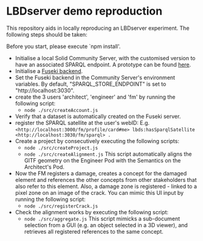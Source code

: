 # LBDserver demo reproduction
This repository aids in locally reproducing an LBDserver experiment. The following steps should be taken:

Before you start, please execute `npm install'.

* Initialise a local Solid Community Server, with the customised version to have an associated SPARQL endpoint. A prototype can be found [here](https://github.com/LBD-Hackers/SolidCommunity_Fuseki.git).
* Initialise a [Fuseki backend]().
* Set the Fuseki backend in the Community Server's environment variables. By default, "SPARQL_STORE_ENDPOINT" is set to "http://localhost:3030".
* create the 3 users 'architect', 'engineer' and 'fm' by running the following script:
  * `node ./src/createAccount.js`
* Verify that a dataset is automatically created on the Fuseki server.
* register the SPARQL satellite at the user's webID: 
    E.g. `<http://localhost:3000/fm/profile/card#me> lbds:hasSparqlSatellite <http://localhost:3030/fm/sparql> .`
* Create a project by consecutively executing the following scripts:
  * `node ./src/createProject.js`
  * `node ./src/createAlignment.js` This script automatically aligns the GlTF geometry on the Engineer Pod with the Semantics on the Architect's Pod. 
* Now the FM registers a damage, creates a concept for the damaged element and references the other concepts from other stakeholders that also refer to this element. Also, a damage zone is registered - linked to a pixel zone on an image of the crack. You can mimic this UI input by running the following script:
  * `node ./src/registerCrack.js`
* Check the alignment works by executing the following script: 
  * `node ./src/aggregate.js` This script mimicks a sub-document selection from a GUI (e.g. an object selected in a 3D viewer), and retrieves all registered references to the same concept.
    
